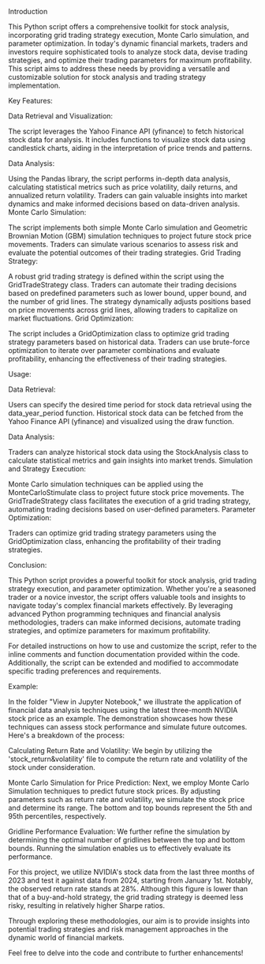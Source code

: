 
Introduction

This Python script offers a comprehensive toolkit for stock analysis, incorporating grid trading strategy execution, Monte Carlo simulation, and parameter optimization. In today's dynamic financial markets, traders and investors require sophisticated tools to analyze stock data, devise trading strategies, and optimize their trading parameters for maximum profitability. This script aims to address these needs by providing a versatile and customizable solution for stock analysis and trading strategy implementation.

Key Features:

Data Retrieval and Visualization:

The script leverages the Yahoo Finance API (yfinance) to fetch historical stock data for analysis.
It includes functions to visualize stock data using candlestick charts, aiding in the interpretation of price trends and patterns.

Data Analysis:

Using the Pandas library, the script performs in-depth data analysis, calculating statistical metrics such as price volatility, daily returns, and annualized return volatility.
Traders can gain valuable insights into market dynamics and make informed decisions based on data-driven analysis.
Monte Carlo Simulation:

The script implements both simple Monte Carlo simulation and Geometric Brownian Motion (GBM) simulation techniques to project future stock price movements.
Traders can simulate various scenarios to assess risk and evaluate the potential outcomes of their trading strategies.
Grid Trading Strategy:

A robust grid trading strategy is defined within the script using the GridTradeStrategy class.
Traders can automate their trading decisions based on predefined parameters such as lower bound, upper bound, and the number of grid lines.
The strategy dynamically adjusts positions based on price movements across grid lines, allowing traders to capitalize on market fluctuations.
Grid Optimization:

The script includes a GridOptimization class to optimize grid trading strategy parameters based on historical data.
Traders can use brute-force optimization to iterate over parameter combinations and evaluate profitability, enhancing the effectiveness of their trading strategies.

Usage:

Data Retrieval:

Users can specify the desired time period for stock data retrieval using the data_year_period function.
Historical stock data can be fetched from the Yahoo Finance API (yfinance) and visualized using the draw function.

Data Analysis:

Traders can analyze historical stock data using the StockAnalysis class to calculate statistical metrics and gain insights into market trends.
Simulation and Strategy Execution:

Monte Carlo simulation techniques can be applied using the MonteCarloStimulate class to project future stock price movements.
The GridTradeStrategy class facilitates the execution of a grid trading strategy, automating trading decisions based on user-defined parameters.
Parameter Optimization:

Traders can optimize grid trading strategy parameters using the GridOptimization class, enhancing the profitability of their trading strategies.

Conclusion:

This Python script provides a powerful toolkit for stock analysis, grid trading strategy execution, and parameter optimization. Whether you're a seasoned trader or a novice investor, the script offers valuable tools and insights to navigate today's complex financial markets effectively. By leveraging advanced Python programming techniques and financial analysis methodologies, traders can make informed decisions, automate trading strategies, and optimize parameters for maximum profitability.

For detailed instructions on how to use and customize the script, refer to the inline comments and function documentation provided within the code. Additionally, the script can be extended and modified to accommodate specific trading preferences and requirements.
 
 
Example:

In the folder "View in Jupyter Notebook," we illustrate the application of financial data analysis techniques using the latest three-month NVIDIA stock price as an example. The demonstration showcases how these techniques can assess stock performance and simulate future outcomes. Here's a breakdown of the process:

Calculating Return Rate and Volatility:
We begin by utilizing the 'stock_return&volatility' file to compute the return rate and volatility of the stock under consideration.

Monte Carlo Simulation for Price Prediction:
Next, we employ Monte Carlo Simulation techniques to predict future stock prices. By adjusting parameters such as return rate and volatility, we simulate the stock price and determine its range. The bottom and top bounds represent the 5th and 95th percentiles, respectively.

Gridline Performance Evaluation:
We further refine the simulation by determining the optimal number of gridlines between the top and bottom bounds. Running the simulation enables us to effectively evaluate its performance.

For this project, we utilize NVIDIA's stock data from the last three months of 2023 and test it against data from 2024, starting from January 1st. Notably, the observed return rate stands at 28%. Although this figure is lower than that of a buy-and-hold strategy, the grid trading strategy is deemed less risky, resulting in relatively higher Sharpe ratios.

Through exploring these methodologies, our aim is to provide insights into potential trading strategies and risk management approaches in the dynamic world of financial markets.

Feel free to delve into the code and contribute to further enhancements!
